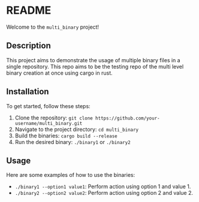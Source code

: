 # README

Welcome to the `multi_binary` project!

## Description

This project aims to demonstrate the usage of multiple binary files in a single repository. This repo aims to be the testing repo of the multi level binary creation at once using cargo in rust.

## Installation

To get started, follow these steps:

1. Clone the repository: `git clone https://github.com/your-username/multi_binary.git`
2. Navigate to the project directory: `cd multi_binary`
3. Build the binaries: `cargo build --release`
4. Run the desired binary: `./binary1` or `./binary2`

## Usage

Here are some examples of how to use the binaries:

- `./binary1 --option1 value1`: Perform action using option 1 and value 1.
- `./binary2 --option2 value2`: Perform action using option 2 and value 2.
